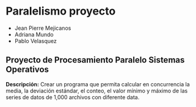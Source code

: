 # Paralelismo proyecto

* Jean Pierre Mejicanos
* Adriana Mundo
* Pablo Velasquez

## Proyecto de Procesamiento Paralelo Sistemas Operativos


**Descripción:** 
Crear un programa que permita calcular en concurrencia la media, la deviación estándar, el conteo, el valor mínimo y máximo de las series de datos de 1,000 archivos con diferente data.


